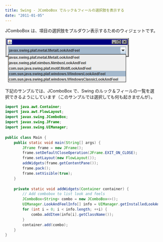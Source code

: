 ```yaml
---
title: Swing - JComboBox でルック＆フィールの選択肢を表示する
date: "2011-01-05"
---
```


JComboBox は、項目の選択肢をプルダウン表示するためのウィジェットです。

![jcombobox.png](./jcombobox.png)

下記のサンプルでは、JComboBox で、Swing のルック＆フィールの一覧を選択できるようにしています（このサンプルでは選択しても何も起きませんが）。

~~~ java
import java.awt.Container;
import java.awt.FlowLayout;
import javax.swing.JComboBox;
import javax.swing.JFrame;
import javax.swing.UIManager;

public class Main {
    public static void main(String[] args) {
        JFrame frame = new JFrame();
        frame.setDefaultCloseOperation(JFrame.EXIT_ON_CLOSE);
        frame.setLayout(new FlowLayout());
        addWidgets(frame.getContentPane());
        frame.pack();
        frame.setVisible(true);
    }

    private static void addWidgets(Container container) {
        // Add combobox to list look and feels
        JComboBox<String> combo = new JComboBox<>();
        UIManager.LookAndFeelInfo[] info = UIManager.getInstalledLookAndFeels();
        for (int i = 0; i < info.length; ++i) {
            combo.addItem(info[i].getClassName());
        }
        container.add(combo);
    }
}
~~~

